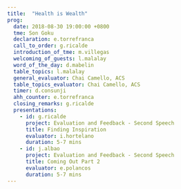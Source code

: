 ```yaml
---
title:  "Health is Wealth"
prog:
  date: 2018-08-30 19:00:00 +0800
  tme: Son Goku
  declaration: e.torrefranca
  call_to_order: g.ricalde
  introduction_of_tme: m.villegas
  welcoming_of_guests: l.malalay
  word_of_the_day: d.mabelin
  table_topics: l.malalay
  general_evaluator: Chai Camello, ACS
  table_topics_evaluator: Chai Camello, ACS
  timer: d.consunji
  ahh_counter: e.torrefranca
  closing_remarks: g.ricalde
  presentations:
    - id: g.ricalde
      project: Evaluation and Feedback - Second Speech
      title: Finding Inspiration
      evaluator: i.hortelano
      duration: 5-7 mins
    - id: j.albao
      project: Evaluation and Feedback - Second Speech
      title: Coming Out Part 2
      evaluator: e.polancos
      duration: 5-7 mins
---
```

